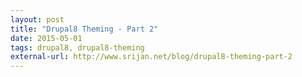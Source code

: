 ```yaml
---
layout: post
title: "Drupal8 Theming - Part 2"
date: 2015-05-01
tags: drupal8, drupal8-theming
external-url: http://www.srijan.net/blog/drupal8-theming-part-2
---
```

